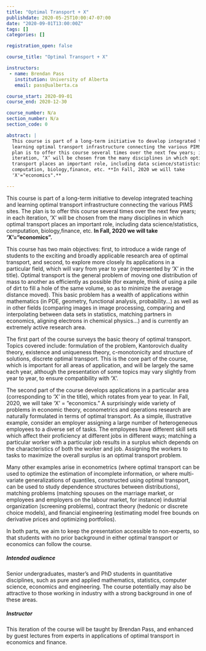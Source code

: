 ```yaml
---
title: "Optimal Transport + X"
publishdate: 2020-05-25T10:00:47-07:00
date: "2020-09-01T13:00:00Z"
tags: []
categories: []

registration_open: false

course_title: "Optimal Transport + X"

instructors:
 - name: Brendan Pass
   institution: University of Alberta
   email: pass@ualberta.ca

course_start: 2020-09-01
course_end: 2020-12-30

course_number: N/a
section_number: N/a
section_code: 0

abstract: |
  This course is part of a long-term initiative to develop integrated teaching and
  learning optimal transport infrastructure connecting the various PIMS sites. The
  plan is to offer this course several times over the next few years; in each
  iteration, ‘X’ will be chosen from the many disciplines in which optimal
  transport places an important role, including data science/statistics,
  computation, biology,finance, etc. **In Fall, 2020 we will take
  'X'="economics".**

---
```


This course is part of a long-term initiative to develop integrated teaching and
learning optimal transport infrastructure connecting the various PIMS sites. The
plan is to offer this course several times over the next few years; in each
iteration, ‘X’ will be chosen from the many disciplines in which optimal
transport places an important role, including data science/statistics,
computation, biology,finance, etc. **In Fall, 2020 we will take
‘X’=“economics”.**

This course has two main objectives: first, to introduce a wide range of
students to the exciting and broadly applicable research area of optimal
transport, and second, to explore more closely its applications in a particular
field, which will vary from year to year (represented by ‘X’ in the title).
Optimal transport is the general problem of moving one distribution of mass to
another as efficiently as possible (for example, think of using a pile of dirt
to fill a hole of the same volume, so as to minimize the average distance
moved). This basic problem has a wealth of applications within mathematics (in
PDE, geometry, functional analysis, probability…) as well as in other fields
(comparing images in image processing, comparing and interpolating between data
sets in statistics, matching partners in economics, aligning electrons in
chemical physics…) and is currently an extremely active research area.

The first part of the course surveys the basic theory of optimal transport.
Topics covered include: formulation of the problem, Kantorovich duality theory,
existence and uniqueness theory, c-monotonicity and structure of solutions,
discrete optimal transport. This is the core part of the course, which is
important for all areas of application, and will be largely the same each year,
although the presentation of some topics may vary slightly from year to year, to
ensure compatibility with ‘X’.

The second part of the course develops applications in a particular area
(corresponding to ‘X’ in the title), which rotates from year to year. In Fall,
2020, we will take ‘X’ = ”economics.” A surprisingly wide variety of problems in
economic theory, econometrics and operations research are naturally formulated
in terms of optimal transport. As a simple, illustrative example, consider an
employer assigning a large number of heterogeneous employees to a diverse set of
tasks. The employees have different skill sets which affect their proficiency at
different jobs in different ways; matching a particular worker with a particular
job results in a surplus which depends on the characteristics of both the worker
and job. Assigning the workers to tasks to maximize the overall surplus is an
optimal transport problem.

Many other examples arise in econometrics (where optimal transport can be used
to optimize the estimation of incomplete information, or where multi-variate
generalizations of quantiles, constructed using optimal transport, can be used
to study dependence structures between distributions), matching problems
(matching spouses on the marriage market, or employees and employers on the
labour market, for instance) industrial organization (screening problems),
contract theory (hedonic or discrete choice models), and financial engineering
(estimating model free bounds on derivative prices and optimizing portfolios).

In both parts, we aim to keep the presentation accessible to non-experts, so
that students with no prior background in either optimal transport or economics
can follow the course.

##### Intended audience
Senior undergraduates, master’s and PhD students in quantitative disciplines,
such as pure and applied mathematics, statistics, computer science, economics
and engineering. The course potentially may also be attractive to those working
in industry with a strong background in one of these areas.

##### Instructor
This iteration of the course will be taught by Brendan Pass, and enhanced by
guest lectures from experts in applications of optimal transport in economics
and finance.
